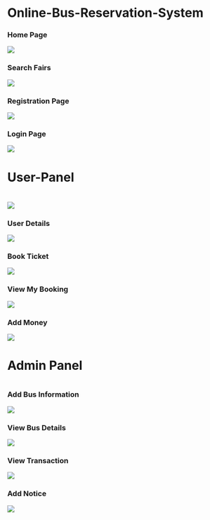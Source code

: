 # Online-Bus-Reservation-System
<h3>Home Page</h3>
<img src="https://github.com/mohsin280/Online-Bus-Reservation-System/blob/master/web/images/Screenshot%20(61).png" >
<h3>Search Fairs</h3>
<img src="https://github.com/mohsin280/Online-Bus-Reservation-System/blob/master/web/images/Screenshot%20(63).png" >
<h3>Registration Page</h3>
<img src="https://github.com/mohsin280/Online-Bus-Reservation-System/blob/master/web/images/Screenshot%20(64).png" >
<h3>Login Page</h3>
<img src="https://github.com/mohsin280/Online-Bus-Reservation-System/blob/master/web/images/Screenshot%20(65).png" >
<h1>User-Panel<h1>
<img src="https://github.com/mohsin280/Online-Bus-Reservation-System/blob/master/web/images/Screenshot%20(66).png" >
<h3>User Details</h3>
<img src="https://github.com/mohsin280/Online-Bus-Reservation-System/blob/master/web/images/Screenshot%20(67).png" >
<h3>Book Ticket</h3>
<img src="https://github.com/mohsin280/Online-Bus-Reservation-System/blob/master/web/images/Screenshot%20(68).png" >
<h3>View My Booking</h3>
<img src="https://github.com/mohsin280/Online-Bus-Reservation-System/blob/master/web/images/Screenshot%20(69).png" >
<h3>Add Money</h3>
<img src="https://github.com/mohsin280/Online-Bus-Reservation-System/blob/master/web/images/Screenshot%20(70).png" >
<h1>Admin Panel<h1>
<h3>Add Bus Information</h3>
<img src="https://github.com/mohsin280/Online-Bus-Reservation-System/blob/master/web/images/Screenshot%20(72).png" >
<h3>View Bus Details</h3>
<img src="https://github.com/mohsin280/Online-Bus-Reservation-System/blob/master/web/images/Screenshot%20(73).png" >
<h3>View Transaction</h3>
<img src="https://github.com/mohsin280/Online-Bus-Reservation-System/blob/master/web/images/Screenshot%20(74).png" >
<h3>Add Notice</h3>
<img src="https://github.com/mohsin280/Online-Bus-Reservation-System/blob/master/web/images/Screenshot%20(75).png" >
